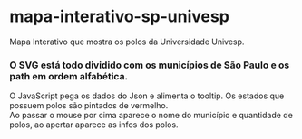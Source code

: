 # mapa-interativo-sp-univesp
Mapa Interativo que mostra os polos da Universidade Univesp.
### O SVG está todo dividido com os municípios de São Paulo e os path em ordem alfabética.

O JavaScript pega os dados do Json e alimenta o tooltip. Os estados que possuem polos são pintados de vermelho.<br>
Ao passar o mouse por cima aparece o nome do município e quantidade de polos, ao apertar aparece as infos dos polos.
